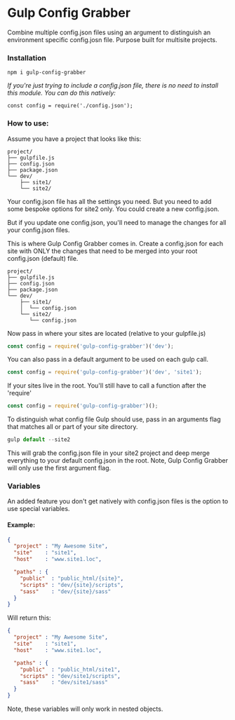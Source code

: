# Gulp Config Grabber

Combine multiple config.json files using an argument to distinguish an environment specific config.josn file. Purpose built for multisite projects.

### Installation
```
npm i gulp-config-grabber
```
*If you're just trying to include a config.json file, there is no need to install this module. You can do this natively:*
```
const config = require('./config.json');
```
### How to use:
Assume you have a project that looks like this:
```
project/
├── gulpfile.js
├── config.json
├── package.json
└── dev/
    ├── site1/
    └── site2/
```
Your config.json file has all the settings you need. But you need to add some
bespoke options for site2 only. You could create a new config.json.

But if you update one config.json, you'll need to manage the changes for all your config.json files.

This is where Gulp Config Grabber comes in. Create a config.json for each site
with ONLY the changes that need to be merged into your root config.json (default) file.
```
project/
├── gulpfile.js
├── config.json
├── package.json
└── dev/
    ├── site1/
    │  └── config.json
    └── site2/
       └── config.json
```
Now pass in where your sites are located (relative to your gulpfile.js)
```js
const config = require('gulp-config-grabber')('dev');
```
You can also pass in a default argument to be used on each gulp call.
```js
const config = require('gulp-config-grabber')('dev', 'site1');
```
If your sites live in the root. You'll still have to call a function after the 'require'
```js
const config = require('gulp-config-grabber')();
```
To distinguish what config file Gulp should use, pass in an arguments flag that
matches all or part of your site directory.
```js
gulp default --site2
```
This will grab the config.json file in your site2 project and deep merge everything
to your default config.json in the root. Note, Gulp Config Grabber will only use the first argument flag.

### Variables
An added feature you don't get natively with config.json files is the option to use
special variables.

#### Example:
```json
{
  "project" : "My Awesome Site",
  "site"    : "site1",
  "host"    : "www.site1.loc",

  "paths" : {
    "public"  : "public_html/{site}",
    "scripts" : "dev/{site}/scripts",
    "sass"    : "dev/{site}/sass"
  }
}
```
Will return this:
```json
{
  "project" : "My Awesome Site",
  "site"    : "site1",
  "host"    : "www.site1.loc",

  "paths" : {
    "public"  : "public_html/site1",
    "scripts" : "dev/site1/scripts",
    "sass"    : "dev/site1/sass"
  }
}
```
Note, these variables will only work in nested objects.
